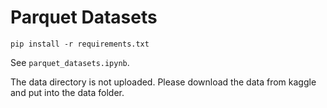 # Parquet Datasets

`pip install -r requirements.txt`

See `parquet_datasets.ipynb`.

The data directory is not uploaded. Please download the data from kaggle and put into the data folder.
